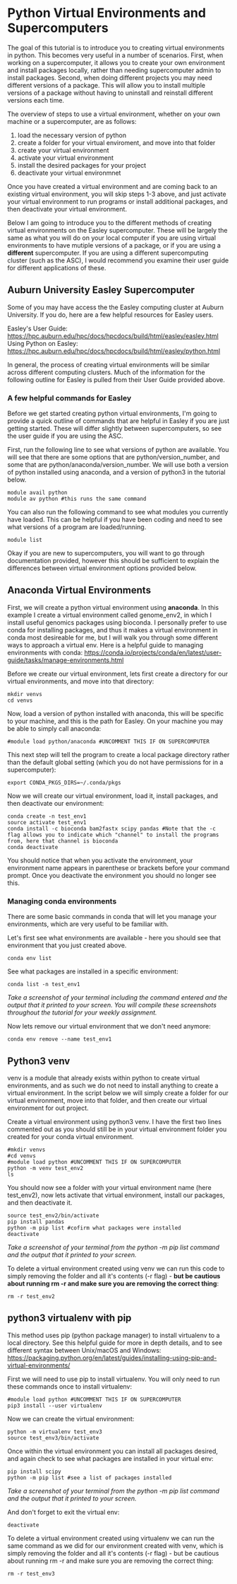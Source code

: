 # Python Virtual Environments and Supercomputers

The goal of this tutorial is to introduce you to creating virtual environments in python. This becomes very useful in a number of scenarios. First, when working on a supercomputer, it allows you to create your own environment and install packages locally, rather than needing supercomputer admin to install packages. Second, when doing different projects you may need different versions of a package. This will allow you to install multiple versions of a package without having to uninstall and reinstall different versions each time. 

The overview of steps to use a virtual environment, whether on your own machine or a supercomputer, are as follows:
1. load the necessary version of python
2. create a folder for your virtual enviroment, and move into that folder
3. create your virtual environment
4. activate your virtual environment
5. install the desired packages for your project
6. deactivate your virtual environmnet

Once you have created a virtual environment and are coming back to an existing virtual environment, you will skip steps 1-3 above, and just activate your virtual environment to run programs or install additional packages, and then deactivate your virtual environment.  

Below I am going to introduce you to the different methods of creating virtual environments on the Easley supercomputer. 
These will be largely the same as what you will do on your local computer if you are using virtual environments to have mutiple versions of a package, or if you are using a **different** supercomputer. 
If you are using a different supercomputing cluster (such as the ASC), I would recommend you examine their user guide for different applications of these. 

## Auburn University Easley Supercomputer
Some of you may have access the the Easley computing cluster at Auburn University. If you do, here are a few helpful resources for Easley users. 

Easley's User Guide: https://hpc.auburn.edu/hpc/docs/hpcdocs/build/html/easley/easley.html  
Using Python on Easley: https://hpc.auburn.edu/hpc/docs/hpcdocs/build/html/easley/python.html

In general, the process of creating virtual environments will be similar across different computing clusters. Much of the information for the following outline for Easley is pulled from their User Guide provided above. 

### A few helpful commands for Easley

Before we get started creating python virtual environments, I'm going to provide a quick outline of commands that are helpful in Easley if you are just getting started. These will differ slightly between supercomputers, so see the user guide if you are using the ASC.

First, run the following line to see what versions of python are available. You will see that there are some options that are python/version_number, and some that are python/anaconda/version_number. We will use both a version of python installed using anaconda, and a version of python3 in the tutorial below. 
```
module avail python
module av python #this runs the same command
```


You can also run the following command to see what modules you currently have loaded. This can be helpful if you have been coding and need to see what versions of a program are loaded/running. 
```
module list
```

Okay if you are new to supercomputers, you will want to go through documentation provided, however this should be sufficient to explain the differences between virtual environment options provided below. 


## Anaconda Virtual Environments
First, we will create a python virtual environment using **anaconda**. 
In this example I create a virtual environment called genome_env2, in which I install useful genomics packages using bioconda. 
I personally prefer to use conda for installing packages, and thus it makes a virtual environment in conda most desireable for me, but I will walk you through some different ways to approach a virtual env. 
Here is a helpful guide to managing environments with conda: https://conda.io/projects/conda/en/latest/user-guide/tasks/manage-environments.html

Before we create our virtual environment, lets first create a directory for our virtual environments, and move into that directory:
```
mkdir venvs
cd venvs
```

Now, load a version of python installed with anaconda, this will be specific to your machine, and this is the path for Easley. On your machine you may be able to simply call anaconda: 
```
#module load python/anaconda #UNCOMMENT THIS IF ON SUPERCOMPUTER
```

This next step will tell the program to create a local package directory rather than the default global setting (which you do not have permissions for in a supercomputer):
```
export CONDA_PKGS_DIRS=~/.conda/pkgs 
```

Now we will create our virtual environment, load it, install packages, and then deactivate our environment:
```
conda create -n test_env1 
source activate test_env1 
conda install -c bioconda bam2fastx scipy pandas #Note that the -c flag allows you to indicate which "channel" to install the programs from, here that channel is bioconda
conda deactivate 
```
You should notice that when you activate the environment, your environment name appears in parenthese or brackets before your command prompt. 
Once you deactivate the environment you should no longer see this. 

### Managing conda environments
There are some basic commands in conda that will let you manage your environments, which are very useful to be familiar with.


Let's first see what environments are available - here you should see that environment that you just created above. 
```
conda env list
```

See what packages are installed in a specific environment:
```
conda list -n test_env1
```
*Take a screenshot of your terminal including the command entered and the output that it printed to your screen.
You will compile these screenshots throughout the tutorial for your weekly assignment.*

Now lets remove our virtual environment that we don't need anymore:
```
conda env remove --name test_env1
```

## Python3 venv
venv is a module that already exists within python to create virtual environments, and as such we do not need to install anything to create a virtual environment.
In the script below we will simply create a folder for our virtual environment, move into that folder, and then create our virtual environment for out project. 

Create a virtual environment using python3 venv. I have the first two lines commented out as you should still be in your virtual environment folder you created for your conda virtual environment. 
```
#mkdir venvs
#cd venvs
#module load python #UNCOMMENT THIS IF ON SUPERCOMPUTER
python -m venv test_env2
ls 
```

You should now see a folder with your virtual environment name (here test_env2), now lets activate that virtual environment, install our packages, and then deactivate it. 
```
source test_env2/bin/activate
pip install pandas
python -m pip list #cofirm what packages were installed
deactivate
```
*Take a screenshot of your terminal from the python -m pip list command and the output that it printed to your screen.*


To delete a virtual environment created using venv we can run this code to simply removing the folder and all it's contents (-r flag) - **but be cautious about running rm -r and make sure you are removing the correct thing**:
```
rm -r test_env2
```

## python3 virtualenv with pip
This method uses pip (python package manager) to install virtualenv to a local directory. See this helpful guide for more in depth details, and to see different syntax between Unix/macOS and Windows: https://packaging.python.org/en/latest/guides/installing-using-pip-and-virtual-environments/

First we will need to use pip to install virtualenv. You will only need to run these commands once to install virtualenv:
```
#module load python #UNCOMMENT THIS IF ON SUPERCOMPUTER
pip3 install --user virtualenv
```

Now we can create the virtual environment:
```
python -m virtualenv test_env3
source test_env3/bin/activate
```

Once within the virtual environment you can install all packages desired, and again check to see what packages are installed in your virtual env:
```
pip install scipy
python -m pip list #see a list of packages installed 
```
*Take a screenshot of your terminal from the python -m pip list command and the output that it printed to your screen.*

And don't forget to exit the virtual env: 
```
deactivate
```

To delete a virtual environment created using virtualenv we can run the same command as we did for our environment created with venv, which is simply removing the folder and all it's contents (-r flag) - but be cautious about running rm -r and make sure you are removing the correct thing:
```
rm -r test_env3
```

